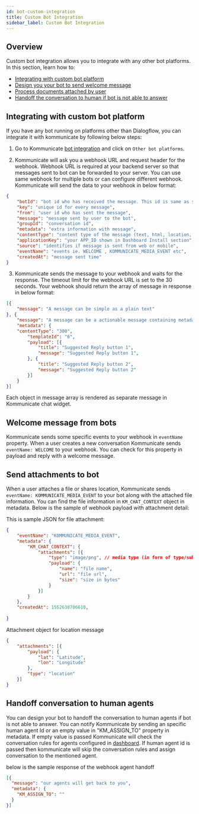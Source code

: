 ```yaml
---
id: bot-custom-integration
title: Custom Bot Integration
sidebar_label: Custom Bot Integration
---
```


## Overview
Custom bot integration allows you to integrate with any other bot platforms. 
In this section, learn how to:

* [Integrating with custom bot platform](custom-bot-integration#integrating-with-custom-bot-platform)
* [Design you your bot to send welcome message](custom-bot-integration#welcome-message-from-bots)  
* [Process documents attached by user](custom-bot-integration#send-attachments-to-bot)
* [Handoff the conversation to human if bot is not able to answer](custom-bot-integration#handoff-conversation-to-human-agents)

## Integrating with custom bot platform

If you have any bot running on platforms other than Dialogflow, you can integrate it with kommunicate by following below steps:
1. Go to Kommunicate [bot integration](https://dashboard.kommunicate.io/bot) and click on `Other bot platforms`.

2. Kommunicate will ask you a webhook URL and request header for the webhook. Webhook URL is required at your backend server so that messages sent to bot can be forwarded to your server. You can use same webhook for multiple bots or can configure different webhook. 
Kommunicate will send the data to your webhook in below format:

```json
{
	"botId": "bot id who has received the message. This id is same as shown in dashboard.",
	"key": "unique id for every message",
	"from": "user id who has sent the message",
	"message": "message sent by user to the bot",
	"groupId": "conversation id",
	"metadata": "extra information with message",
	"contentType": "content type of the message (text, html, location, etc)",
	"applicationKey": "your APP_ID shown in Dashboard Install section",
    "source": "identifies if message is sent from web or mobile",
    "eventName": "events ie. WELCOME , KOMMUNICATE_MEDIA_EVENT etc",
	"createdAt": "message sent time"
}
```
3.  Kommunicate sends the message to your webhook and waits for the response. The timeout limit for the webhook URL is set to the 30 seconds. Your webhook should return the array of message in response in below format:

```json
[{
	"message": "A message can be simple as a plain text" 
}, {
	"message": "A message can be a actionable message containing metadata",
	"metadata": {
    "contentType": "300",
        "templateId": "6",
        "payload": [{
            "title": "Suggested Reply button 1",
            "message": "Suggested Reply button 1",
        }, {
            "title": "Suggested Reply button 2",
            "message": "Suggested Reply button 2" 
        }]
	}
}]
```
Each object in message array is rendered as separate message in Kommunicate chat widget.

## Welcome message from bots

Kommunicate sends some specific events to your webhook in `eventName` property. When a user creates a new conversation Kommunicate sends `eventName: WELCOME` to your webhook. You can check for this property in payload and reply with a welcome message. 

## Send attachments to bot

When a user attaches a file or shares location, Kommunicate sends `eventName: KOMMUNICATE_MEDIA_EVENT` to your bot along with the attached file information. You can find the file information in `KM_CHAT_CONTEXT` object in metadata.
Below is the sample of webhook payload with attachment detail:

This is sample JSON for file attachment:
```json
{
    "eventName": "KOMMUNICATE_MEDIA_EVENT",
	"metadata": {
		"KM_CHAT_CONTEXT": {
			"attachments": [{
				"type": "image/png", // media type (in form of type/subtype) . Use the regex 'type/*' to get the generic type
				"payload": {
					"name": "file name",
					"url": "file url",
					"size": "size in bytes"
				}
			}]
		}
	},
	"createdAt": 1552638706610,
	
}
```

Attachment object for location message

```json
{
	"attachments": [{
		"payload": {
			"lat": "Latitude",
			"lon": "Longitude"
		},
		"type": "location"
	}]
}
```

## Handoff conversation to human agents

You can design your bot to handoff the conversation to human agents if bot is not able to answer. You can notify Kommunicate by sending an specific human agent Id or an empty value in "KM_ASSIGN_TO" property in metadata. If empty value is passed Kommunicate will check the conversation rules for agents configured in [dashboard](https://dashboard.kommunicate.io/settings/conversation-rules "conversation rules in dashboard"). 
If human agent id is passed then kommunicate will skip the conversation rules and assign conversation to the mentioned agent.

below is the sample response of the webhook agent handoff
```json
[{
  "message": "our agents will get back to you",
  "metadata": {
    "KM_ASSIGN_TO": "" 
  }
}]
```
